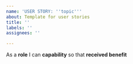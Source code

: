 ```yaml
---
name: 'USER STORY: ''topic'''
about: Template for user stories
title: ''
labels: ''
assignees: ''

---
```


As a **role** I can **capability** so that **received benefit**
